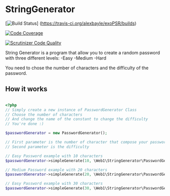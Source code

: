 # StringGenerator
[![Build Status](https://travis-ci.org/alexbayle/exoPSR.svg?branch=master)]
(https://travis-ci.org/alexbayle/exoPSR/builds)

[![Code Coverage](https://scrutinizer-ci.com/g/alexbayle/exoPSR/badges/coverage.png?b=master)](https://scrutinizer-ci.com/g/alexbayle/exoPSR/?branch=master)

[![Scrutinizer Code Quality](https://scrutinizer-ci.com/g/alexbayle/exoPSR//badges/quality-score.png?b=master)](https://scrutinizer-ci.com/g/alexbayle/exoPSR/?branch=master)

String Generator is a program that allow you to create a random password with three different levels:
-Easy
-Medium
-Hard

You need to chose the number of characters and the difficulty of the password.

## How it works

```php

<?php
// Simply create a new instance of PasswordGenerator Class
// Choose the number of characters
// And change the name of the constant to change the difficulty
// You're done :)

$passwordGenerator = new PasswordGenerator();

// First parameter is the number of character that compose your password
// Second parameter is the difficulty

// Easy Password example with 10 characters
$passwordGenerator->simpleGenerate(10, \Web1\StringGenerator\PasswordGenerator::PASSWORD_EASY)

// Medium Password example with 20 characters
$passwordGenerator->simpleGenerate(20, \Web1\StringGenerator\PasswordGenerator::PASSWORD_MEDIUM)

// Easy Password example with 30 characters
$passwordGenerator->simpleGenerate(30, \Web1\StringGenerator\PasswordGenerator::PASSWORD_HARD)

```